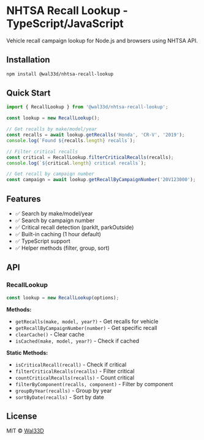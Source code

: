 # NHTSA Recall Lookup - TypeScript/JavaScript

Vehicle recall campaign lookup for Node.js and browsers using NHTSA API.

## Installation

```bash
npm install @wal33d/nhtsa-recall-lookup
```

## Quick Start

```typescript
import { RecallLookup } from '@wal33d/nhtsa-recall-lookup';

const lookup = new RecallLookup();

// Get recalls by make/model/year
const recalls = await lookup.getRecalls('Honda', 'CR-V', '2019');
console.log(`Found ${recalls.length} recalls`);

// Filter critical recalls
const critical = RecallLookup.filterCriticalRecalls(recalls);
console.log(`${critical.length} critical recalls`);

// Get recall by campaign number
const campaign = await lookup.getRecallByCampaignNumber('20V123000');
```

## Features

- ✅ Search by make/model/year
- ✅ Search by campaign number
- ✅ Critical recall detection (parkIt, parkOutside)
- ✅ Built-in caching (1 hour default)
- ✅ TypeScript support
- ✅ Helper methods (filter, group, sort)

## API

### RecallLookup

```typescript
const lookup = new RecallLookup(options);
```

**Methods:**
- `getRecalls(make, model, year?)` - Get recalls for vehicle
- `getRecallByCampaignNumber(number)` - Get specific recall
- `clearCache()` - Clear cache
- `isCached(make, model, year?)` - Check if cached

**Static Methods:**
- `isCriticalRecall(recall)` - Check if critical
- `filterCriticalRecalls(recalls)` - Filter critical
- `countCriticalRecalls(recalls)` - Count critical
- `filterByComponent(recalls, component)` - Filter by component
- `groupByYear(recalls)` - Group by year
- `sortByDate(recalls)` - Sort by date

## License

MIT © [Wal33D](https://github.com/Wal33D)
